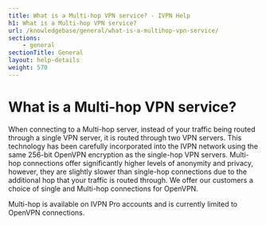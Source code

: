 ```yaml
---
title: What is a Multi-hop VPN service? - IVPN Help
h1: What is a Multi-hop VPN service?
url: /knowledgebase/general/what-is-a-multihop-vpn-service/
sections:
    - general
sectionTitle: General
layout: help-details
weight: 570
---
```

# What is a Multi-hop VPN service?

When connecting to a Multi-hop server, instead of your traffic being routed through a single VPN server, it is routed through two VPN servers. This technology has been carefully incorporated into the IVPN network using the same 256-bit OpenVPN encryption as the single-hop VPN servers. Multi-hop connections offer significantly higher levels of anonymity and privacy, however, they are slightly slower than single-hop connections due to the additional hop that your traffic is routed through. We offer our customers a choice of single and Multi-hop connections for OpenVPN.

Multi-hop is available on IVPN Pro accounts and is currently limited to OpenVPN connections.
